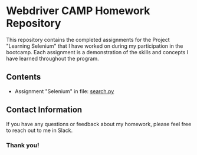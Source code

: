 # Webdriver CAMP Homework Repository

This repository contains the completed assignments for the Project "Learning Selenium" that I have worked on during my participation in the bootcamp. Each assignment is a demonstration of the skills and concepts I have learned throughout the program.

## Contents

- Assignment "Selenium" in file: [search.py](./search.py)

## Contact Information

If you have any questions or feedback  about my homework, please feel free to reach out to me in Slack.

### Thank you! ###
